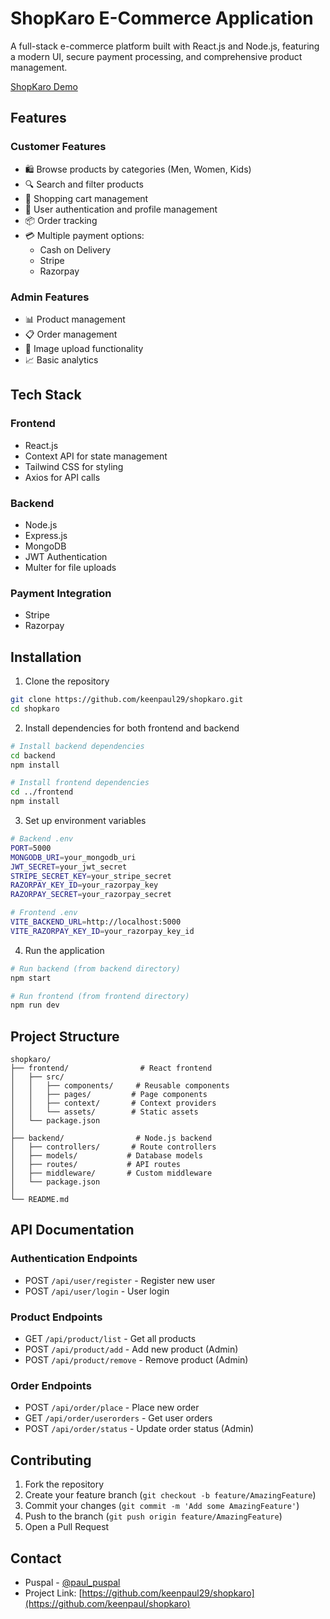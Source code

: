 # ShopKaro E-Commerce Application

A full-stack e-commerce platform built with React.js and Node.js, featuring a modern UI, secure payment processing, and comprehensive product management.

[ShopKaro Demo](https://shopkaro-six.vercel.app/)

## Features

### Customer Features
- 🛍️ Browse products by categories (Men, Women, Kids)
- 🔍 Search and filter products
- 🛒 Shopping cart management
- 👤 User authentication and profile management
- 📦 Order tracking
- 💳 Multiple payment options:
  - Cash on Delivery
  - Stripe
  - Razorpay

### Admin Features
- 📊 Product management
- 📋 Order management
- 📸 Image upload functionality
- 📈 Basic analytics

## Tech Stack

### Frontend
- React.js
- Context API for state management
- Tailwind CSS for styling
- Axios for API calls

### Backend
- Node.js
- Express.js
- MongoDB
- JWT Authentication
- Multer for file uploads

### Payment Integration
- Stripe
- Razorpay

## Installation

1. Clone the repository
```bash
git clone https://github.com/keenpaul29/shopkaro.git
cd shopkaro
```

2. Install dependencies for both frontend and backend
```bash
# Install backend dependencies
cd backend
npm install

# Install frontend dependencies
cd ../frontend
npm install
```

3. Set up environment variables
```bash
# Backend .env
PORT=5000
MONGODB_URI=your_mongodb_uri
JWT_SECRET=your_jwt_secret
STRIPE_SECRET_KEY=your_stripe_secret
RAZORPAY_KEY_ID=your_razorpay_key
RAZORPAY_SECRET=your_razorpay_secret

# Frontend .env
VITE_BACKEND_URL=http://localhost:5000
VITE_RAZORPAY_KEY_ID=your_razorpay_key_id
```

4. Run the application
```bash
# Run backend (from backend directory)
npm start

# Run frontend (from frontend directory)
npm run dev
```

## Project Structure
```
shopkaro/
├── frontend/                # React frontend
│   ├── src/
│   │   ├── components/     # Reusable components
│   │   ├── pages/         # Page components
│   │   ├── context/       # Context providers
│   │   └── assets/        # Static assets
│   └── package.json
│
├── backend/                # Node.js backend
│   ├── controllers/       # Route controllers
│   ├── models/           # Database models
│   ├── routes/           # API routes
│   ├── middleware/       # Custom middleware
│   └── package.json
│
└── README.md
```

## API Documentation

### Authentication Endpoints
- POST `/api/user/register` - Register new user
- POST `/api/user/login` - User login

### Product Endpoints
- GET `/api/product/list` - Get all products
- POST `/api/product/add` - Add new product (Admin)
- POST `/api/product/remove` - Remove product (Admin)

### Order Endpoints
- POST `/api/order/place` - Place new order
- GET `/api/order/userorders` - Get user orders
- POST `/api/order/status` - Update order status (Admin)

## Contributing

1. Fork the repository
2. Create your feature branch (`git checkout -b feature/AmazingFeature`)
3. Commit your changes (`git commit -m 'Add some AmazingFeature'`)
4. Push to the branch (`git push origin feature/AmazingFeature`)
5. Open a Pull Request

## Contact

- Puspal - [@paul_puspal](https://twitter.com/paul_puspal)
- Project Link: [https://github.com/keenpaul29/shopkaro](https://github.com/keenpaul/shopkaro)
